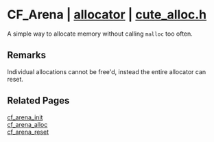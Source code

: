 # CF_Arena | [allocator](https://github.com/RandyGaul/cute_framework/blob/master/docs/allocator/README.md) | [cute_alloc.h](https://github.com/RandyGaul/cute_framework/blob/master/include/cute_alloc.h)

A simple way to allocate memory without calling `malloc` too often.

## Remarks

Individual allocations cannot be free'd, instead the entire allocator can reset.

## Related Pages

[cf_arena_init](https://github.com/RandyGaul/cute_framework/blob/master/docs/allocator/cf_arena_init.md)  
[cf_arena_alloc](https://github.com/RandyGaul/cute_framework/blob/master/docs/allocator/cf_arena_alloc.md)  
[cf_arena_reset](https://github.com/RandyGaul/cute_framework/blob/master/docs/allocator/cf_arena_reset.md)  
